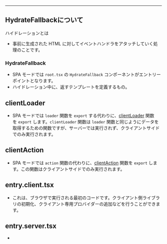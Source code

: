 
---


## HydrateFallbackについて


ハイドレーションとは

- 事前に生成された HTML に対してイベントハンドラをアタッチしていく処理のことです。

### HydrateFallback

- SPA モードでは `root.tsx` の `HydrateFallback` コンポーネントがエントリーポイントとなります。
- ハイドレーション中に、返すテンプレートを定義するもの。

## clientLoader

- SPA モードでは `loader` 関数を `export` する代わりに、[clientLoader](https://remix.run/docs/en/main/route/client-loader) 関数を `export` します。`clientLoader` 関数は `loader` 関数と同じようにデータを取得するための関数ですが、サーバーでは実行されず、クライアントサイドでのみ実行されます。

## clientAction

- SPA モードでは `action` 関数の代わりに、[clientAction](https://remix.run/docs/en/main/route/client-action) 関数を `export` します。この関数はクライアントサイドでのみ実行されます。

## entry.client.tsx

- これは、ブラウザで実行される最初のコードです。クライアント側ライブラリの初期化、クライアント専用プロバイダーの追加などを行うことができます。

## entry.server.tsx

- 
